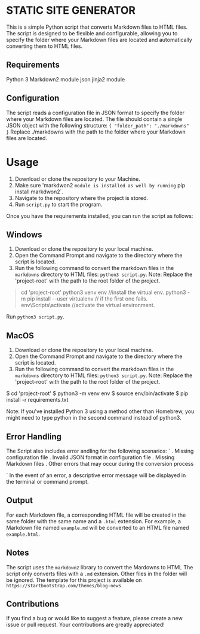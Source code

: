 # STATIC SITE GENERATOR
This is a simple Python script that converts Markdown files to HTML files.
The script is designed to be flexible and configurable, allowing you to specify the folder where your Markdown files are located and automatically converting them to HTML files.

## Requirements 
Python 3 
Markdown2 module 
json
jinja2 module

## Configuration
The script reads a configuration file in JSON format to specify the folder where your Markdown files are located. The file should contain a single JSON object with the following structure: 
`
{
    "folder_path": "./markdowns"
}
`
Replace ./markdowns with the path to the folder where your Markdown files are located.


# Usage
1. Download or clone the repository to your Machine.
2. Make sure 'markdwon2  `module is installed as well by running` pip install markdwon2`.
2. Navigate to the repository where the project is stored.
3. Run `script.py` to start the program. 

Once you have the requirements installed, you can run the script as follows:

## Windows 
1. Download or clone the repository to your local machine.
2. Open the Command Prompt and navigate to the directory where the script is located.
3. Run the following command to convert the markdown files in the `markdowns` directory to HTML files:
`python3 script.py`.
Note: Replace the  'project-root' with the path to the root folder of the project.


> cd 'project-root' 
> python3 venv env  //install the virtual env.
> python3 -m pip install --user virtualenv // if the first one fails.
> env\Scripts\activate //activate the virtual environment.

Run `python3 script.py`.

## MacOS
1. Download or clone the repository to your local machine.
2. Open the Command Prompt and navigate to the directory where the script is located.
3. Run the following command to convert the markdown files in the `markdowns` directory to HTML files:
`python3 script.py`.
Note: Replace the  'project-root' with the path to the root folder of the project.

$ cd 'project-root'
$ python3 -m venv env
$ source env/bin/activate
$ pip install -r requirements.txt



Note: If you've installed Python 3 using a method other than Homebrew, you might need to type python in the second command instead of python3.

## Error Handling 
The Script also  includes error andling for the following scenarios:
` 
. Missing configuration file
. Invalid JSON format in configuration file
. Missing Markdown files
. Other errors that may occur during the conversion process

`
In the event of an error, a descriptive error message will be displayed in the terminal or command prompt.

## Output 
For each Markdown file, a corresponding HTML file will be created in the same folder with the same name and a `.html` extension. For example, a Markdown file named `example.md` will be converted to an HTML file named `example.html`.

## Notes 
The script uses the `markdown2` library to convert the Mardowns to HTML 
The script only converts files with a `.md` extension. Other files in the folder will be ignored.
The template for this project is available on `https://startbootstrap.com/themes/blog-news` 


## Contributions
If you find a bug or would like to suggest a feature, please create a new issue or pull request. Your contributions are greatly appreciated!